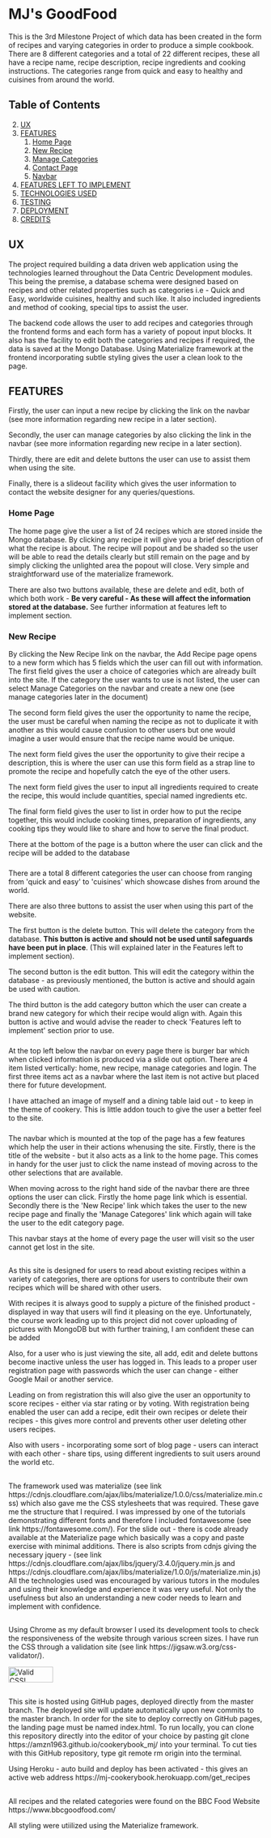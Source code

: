 <h1>
<a id="user-content-MJ's-GoodFood" class="anchor" aria-hidden="true" href="#MJ's-GoodFood"></a>
MJ's GoodFood</h1>

<p>This is the 3rd Milestone Project of which data has been created in the form of recipes and varying categories in order to produce a simple cookbook.  There are 8 different categories and a total of 22 different recipes, these all have a recipe name, recipe description, recipe ingredients and cooking instructions.  The categories range from quick and easy to healthy and cuisines from around the world.</p>

<h2>
<a id="user-content-table-of-contents" class="anchor" area-hidden="true" href="#table-of-contents"></a>
Table of Contents</h2>
<ol start="2">
    <li>
    <a href="#ux">UX</a>
    </li>
    <li>
    <a href="#features">FEATURES</a>
        <ol>
    <li>
    <a href="#home-page">Home Page</a>
    </li>
    <li>
    <a href="#new-recipe">New Recipe</a>
    </li>
    <li>
    <a href="#manage-categories">Manage Categories</a>
    </li>
    <li>
    <a href="#contact-page">Contact Page</a>
    </li>
    <li>
    <a href="navbar">Navbar</a>
    </li>
        </ol>
    <li>
    <a href="#features-left-to-implement">FEATURES LEFT TO IMPLEMENT</a>
    </li>
    <li>
    <a href="#technologies-used">TECHNOLOGIES USED</a>
    </li>
    <li>
    <a href="#testing">TESTING</a>
    </li>
    <li>
    <a href="#deployment">DEPLOYMENT</a>
    </li>
    <li>
    <a href="#credits">CREDITS</a>
    </li>
</ol>
<h2>
    <a id="user-content-ux" class="anchor" aria-hidden="true" href="#ux"></a>
UX
</h2>

<p>The project required building a data driven web application using the technologies learned throughout the Data Centric Development modules.  This being the premise, a database schema were designed based on recipes and other related properties such as categories i.e - Quick and Easy, worldwide cuisines, healthy and such like.  It also included ingredients and method of cooking, special tips to assist the user.</p>
<p>The backend code allows the user to add recipes and categories through the frontend forms and each form has a variety of popout input blocks.  It also has the facility to edit both the categories and recipes if required, the data is saved at the Mongo Database.  Using Materialize framework at the frontend incorporating subtle styling gives the user a clean look to the page.</P>

<h2>
    <a id="user-content-features" class="anchor" aria-hidden="true" href="#features"></a>
FEATURES
</h2>

<p>Firstly, the user can input a new recipe by clicking the link on the navbar (see more information regarding new recipe in a later section).</p>
<p>Secondly, the user can manage categories by also clicking the link in the navbar (see more information regarding new recipe in a later section).</p>
<p>Thirdly, there are edit and delete buttons the user can use to assist them when using the site.</p>
<p>Finally, there is a slideout facility which gives the user information to contact the website designer for any queries/questions.</p>

<h3>
    <a id="user-content-home-page" class="anchor" aria-hidden="true" href="#home-page"></a>
Home Page
</h3>

<p>The home page give the user a list of 24 recipes which are stored inside the Mongo database.  By clicking any recipe it will give you a brief description of what the recipe is about.  The recipe will popout and be shaded so the user will be able to read the details clearly but still remain on the page and by simply clicking the unlighted area the popout will close.  Very simple and straightforward use of the materialize framework.</p>
<p>There are also two buttons available, these are delete and edit, both of which both work - <strong>Be very careful - As these will affect the information stored at the database.</strong> See further information at features left to implement section.</p>

<h3>
    <a id="user-content-new-recipe" class="anchor" aria-hidden="true" href="#new-recipe"></a>
New Recipe
</h3>

<p>By clicking the New Recipe link on the navbar, the Add Recipe page opens to a new form which has 5 fields which the user can fill out with information.  The first field gives the user a choice of categories which are already built into the site.  If the category the user wants to use is not listed, the user can select Manage Categories on the navbar and create a new one (see manage categories later in the document)</p>
<p>The second form field gives the user the opportunity to name the recipe,  the user must be careful when naming the recipe as not to duplicate it with another as this would cause confusion to other users but one would imagine a user would ensure that the recipe name would be unique.</p>
<p>The next form field gives the user the opportunity to give their recipe a description, this is where the user can use this form field as a strap line to promote the recipe and hopefully catch the eye of the other users.</p>
<p>The next form field gives the user to input all ingredients required to create the recipe, this would include quantities, special named ingredients etc.</p>
<p>The final form field gives the user to list in order how to put the recipe together, this would include cooking times, preparation of ingredients, any cooking tips they would like to share and how to serve the final product.</p>
<p>There at the bottom of the page is a button where the user can click and the recipe will be added to the database</p>

<h3>
    <a id="user-content-manage-categories" class="anchor" aria-hidden="true" href="#manage-categories"></a>
</h3>

<p>There are a total 8 different categories the user can choose from ranging from 'quick and easy' to 'cuisines' which showcase dishes from around the world.</p>
<p>There are also three buttons to assist the user when using this part of the website.</p>
<p>The first button is the delete button.  This will delete the category from the database. <strong>This button is active and should not be used until safeguards have been put in place</strong>. (This will explained later in the Features left to implement section).</p>
<p>The second button is the edit button.  This will edit the category within the database - as previously mentioned, the button is active and should again be used with caution.</p>
<p>The third button is the add category button which the user can create a brand new category for which their recipe would align with.  Again this button is active and would advise the reader to check 'Features left to implement' section prior to use.</p>

<h3>
    <a id="user-content-contact-page" class="anchor" aria-hidden="true" href="#contact-page"></a>
</h3>

<p>At the top left below the navbar on every page there is burger bar which when clicked information is produced via a slide out option.  There are 4 item listed vertically: home, new recipe, manage categories and login.  The first three items act as a navbar where the last item is not active but placed there for future development.</p>
<p>I have attached an image of myself and a dining table laid out - to keep in the theme of cookery.  This is little addon touch to give the user a better feel to the site.</P>

<h3>
    <a id="user-content-navbar" class="anchor" aria-hidden="true" href="#navbar"></a>
</h3>

<p>The navbar which is mounted at the top of the page has a few features which help the user in their actions whenusing the site.  Firstly, there is the title of the website - but it also acts as a link to the home page. This comes in handy for the user just to click the name instead of moving across to the other selections that are available.</P>
<p>When moving across to the right hand side of the navbar there are three options the user can click.  Firstly the home page link which is essential.  Secondly there is the 'New Recipe' link which takes the user to the new recipe page and finally the 'Manage Categores' link which again will take the user to the edit category page.</p>
<p>This navbar stays at the home of every page the user will visit so the user cannot get lost in the site.</p>

<h2>
    <a id="user-content-features-left-to-implement" class="anchor" aria-hidden="true" href="#features-left-to-implement"></a>
</h2>

<p>As this site is designed for users to read about existing recipes within a variety of categories, there are options for users to contribute their own recipes which will be shared with other users.</p>
<p>With recipes it is always good to supply a picture of the finished product - displayed in way that users will find it pleasing on the eye.  Unfortunately, the course work leading up to this project did not cover uploading of pictures with MongoDB but with further training, I am confident these can be added</p>
<p>Also, for a user who is just viewing the site, all add, edit and delete buttons become inactive unless the user has logged in.  This leads to a proper user registration page with passwords which the user can change - either Google Mail or another service.</p>
<p>Leading on from registration this will also give the user an opportunity to score recipes - either via star rating or by voting.
With registration being enabled the user can add a recipe, edit their own recipes or delete their recipes - this gives more control and prevents other user deleting other users recipes.</p>
<p>Also with users - incorporating some sort of blog page - users can interact with each other - share tips, using different ingredients to suit users around the world etc.</p>

<h2>
    <a id="user-content-technologies-used" class="anchor" aria-hidden="true" href="#technologies-used"></a>
</h2>

<p>The framework used was materialize (see link https://cdnjs.cloudflare.com/ajax/libs/materialize/1.0.0/css/materialize.min.css) which also gave me the CSS stylesheets that was required. These gave me the structure that I required. I was impressed by one of the tutorials demonstrating different fonts and therefore I included fontawesome (see link https://fontawesome.com/). For the slide out - there is code already available at the Materialize page which basically was a copy and paste exercise with minimal additions. There is also scripts from cdnjs giving the necessary jquery - (see link https://cdnjs.cloudflare.com/ajax/libs/jquery/3.4.0/jquery.min.js and https://cdnjs.cloudflare.com/ajax/libs/materialize/1.0.0/js/materialize.min.js) All the technologies used was encouraged by various tutors in the modules and using their knowledge and experience it was very useful. Not only the usefulness but also an understanding a new coder needs to learn and implement with confidence.</p>

<h2>
   <a id="user-content-testing" class="anchor" aria-hidden="true" href="#testing"></a>
</h2>

<p>Using Chrome as my default browser I used its development tools to check the responsiveness of the website through various screen sizes. I have run the CSS through a validation site (see link https://jigsaw.w3.org/css-validator/).</p>
<p>
    <a href="http://jigsaw.w3.org/css-validator/check/referer">
        <img style="border:0;width:88px;height:31px"
            src="http://jigsaw.w3.org/css-validator/images/vcss"
            alt="Valid CSS!" />
    </a>
</p>

<h2>
    <a id="user-content-deployment" class="anchor" aria-hidden="true" href="#deployment"></a>
</h2>

<p>This site is hosted using GitHub pages, deployed directly from the master branch. The deployed site will update automatically upon new commits to the master branch. In order for the site to deploy correctly on GitHub pages, the landing page must be named index.html.
To run locally, you can clone this repository directly into the editor of your choice by pasting git clone https://amzn1963.github.io/cookerybook_mj/ into your terminal. To cut ties with this GitHub repository, type git remote rm origin into the terminal.</p>
<p>Using Heroku - auto build and deploy has been activated - this gives an active web address https://mj-cookerybook.herokuapp.com/get_recipes

<h2>
    <a id="user-content-credits" class="anchor" aria-hidden="true" href="#credits"></a>
</h2>

<p>All recipes and the related categories were found on the BBC Food Website https://www.bbcgoodfood.com/</p>
<p>All styling were utiilized using the Materialize framework.</p>


 


